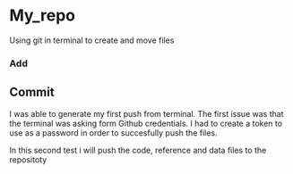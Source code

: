 # My_repo
Using git in terminal to create and move files
### Add
## Commit 

I was able to generate my first push from terminal. The first issue was that the terminal was asking form Github credentials. I had to create a token to use as a password in order to succesfully push the files.

In this second test i will push the code, reference and data files to the repositoty 